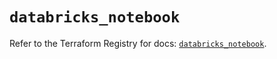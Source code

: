 # `databricks_notebook`

Refer to the Terraform Registry for docs: [`databricks_notebook`](https://registry.terraform.io/providers/databricks/databricks/1.92.0/docs/resources/notebook).
